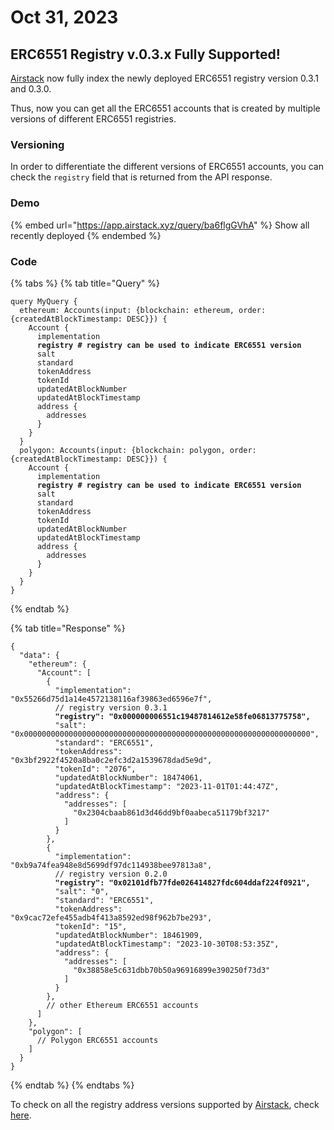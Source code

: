 # Oct 31, 2023

## ERC6551 Registry v.0.3.x Fully Supported!

[Airstack](https://airstack.xyz) now fully index the newly deployed ERC6551 registry version 0.3.1 and 0.3.0.

Thus, now you can get all the ERC6551 accounts that is created by multiple versions of different ERC6551 registries.

### Versioning

In order to differentiate the different versions of ERC6551 accounts, you can check the `registry` field that is returned from the API response.

### Demo

{% embed url="https://app.airstack.xyz/query/ba6flgGVhA" %}
Show all recently deployed&#x20;
{% endembed %}

### Code

{% tabs %}
{% tab title="Query" %}
<pre class="language-graphql"><code class="lang-graphql">query MyQuery {
  ethereum: Accounts(input: {blockchain: ethereum, order: {createdAtBlockTimestamp: DESC}}) {
    Account {
      implementation
<strong>      registry # registry can be used to indicate ERC6551 version
</strong>      salt
      standard
      tokenAddress
      tokenId
      updatedAtBlockNumber
      updatedAtBlockTimestamp
      address {
        addresses
      }
    }
  }
  polygon: Accounts(input: {blockchain: polygon, order: {createdAtBlockTimestamp: DESC}}) {
    Account {
      implementation
<strong>      registry # registry can be used to indicate ERC6551 version
</strong>      salt
      standard
      tokenAddress
      tokenId
      updatedAtBlockNumber
      updatedAtBlockTimestamp
      address {
        addresses
      }
    }
  }
}
</code></pre>
{% endtab %}

{% tab title="Response" %}
<pre class="language-json"><code class="lang-json">{
  "data": {
    "ethereum": {
      "Account": [
        {
          "implementation": "0x55266d75d1a14e4572138116af39863ed6596e7f",
          // registry version 0.3.1
<strong>          "registry": "0x000000006551c19487814612e58fe06813775758",
</strong>          "salt": "0x0000000000000000000000000000000000000000000000000000000000000000",
          "standard": "ERC6551",
          "tokenAddress": "0x3bf2922f4520a8ba0c2efc3d2a1539678dad5e9d",
          "tokenId": "2076",
          "updatedAtBlockNumber": 18474061,
          "updatedAtBlockTimestamp": "2023-11-01T01:44:47Z",
          "address": {
            "addresses": [
              "0x2304cbaab861d3d46dd9bf0aabeca51179bf3217"
            ]
          }
        },
        {
          "implementation": "0xb9a74fea948e8d5699df97dc114938bee97813a8",
          // registry version 0.2.0
<strong>          "registry": "0x02101dfb77fde026414827fdc604ddaf224f0921",
</strong>          "salt": "0",
          "standard": "ERC6551",
          "tokenAddress": "0x9cac72efe455adb4f413a8592ed98f962b7be293",
          "tokenId": "15",
          "updatedAtBlockNumber": 18461909,
          "updatedAtBlockTimestamp": "2023-10-30T08:53:35Z",
          "address": {
            "addresses": [
              "0x38858e5c631dbb70b50a96916899e390250f73d3"
            ]
          }
        },
        // other Ethereum ERC6551 accounts
      ]
    },
    "polygon": [
      // Polygon ERC6551 accounts
    ]
  }
}
</code></pre>
{% endtab %}
{% endtabs %}

To check on all the registry address versions supported by [Airstack](https://airstack.xyz), check [here](../../api-references/api-reference/accounts-api/#supported-erc6551-registries).
